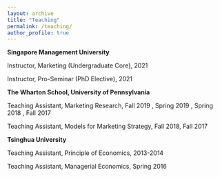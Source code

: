 ```yaml
---
layout: archive
title: "Teaching"
permalink: /teaching/
author_profile: true
---
```

**Singapore Management University**

Instructor, Marketing (Undergraduate Core), 2021

Instructor, Pro-Seminar (PhD Elective), 2021

**The Wharton School, University of Pennsylvania**

Teaching Assistant, Marketing Research, Fall 2019 , Spring 2019 , Spring 2018 , Fall 2017 

Teaching Assistant, Models for Marketing Strategy, Fall 2018, Fall 2017

**Tsinghua University**

Teaching Assistant, Principle of Economics, 2013-2014 

Teaching Assistant, Managerial Economics, Spring 2016 
